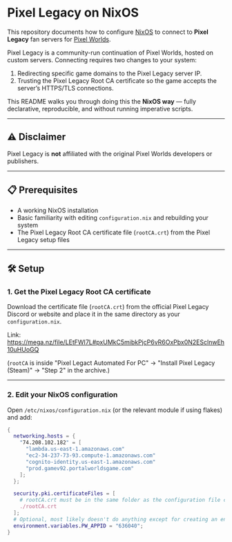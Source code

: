 # Pixel Legacy on NixOS

This repository documents how to configure [NixOS](https://nixos.org/) to connect to **Pixel Legacy** fan servers for [Pixel Worlds](https://store.steampowered.com/app/636040/Pixel_Worlds/).

Pixel Legacy is a community-run continuation of Pixel Worlds, hosted on custom servers. Connecting requires two changes to your system:

1. Redirecting specific game domains to the Pixel Legacy server IP.
2. Trusting the Pixel Legacy Root CA certificate so the game accepts the server’s HTTPS/TLS connections.

This README walks you through doing this the **NixOS way** — fully declarative, reproducible, and without running imperative scripts.

---

## ⚠ Disclaimer

Pixel Legacy is **not** affiliated with the original Pixel Worlds developers or publishers.


---

## 📋 Prerequisites

- A working NixOS installation
- Basic familiarity with editing `configuration.nix` and rebuilding your system
- The Pixel Legacy Root CA certificate file (`rootCA.crt`) from the Pixel Legacy setup files

---

## 🛠 Setup

### 1. Get the Pixel Legacy Root CA certificate

Download the certificate file (`rootCA.crt`) from the official Pixel Legacy Discord or website and place it in the same directory as your `configuration.nix`.

Link: https://mega.nz/file/LEtFWI7L#pxUMkC5mibkPjcP6vR6OxPbx0N2ESclnwEh10uHUoGQ

(`rootCA` is inside "Pixel Legact Automated For PC" -> "Install Pixel Legacy (Steam)" -> "Step 2" in the archive.)

---

### 2. Edit your NixOS configuration

Open `/etc/nixos/configuration.nix` (or the relevant module if using flakes) and add:

```nix
{
  networking.hosts = {
    "74.208.102.182" = [
      "lambda.us-east-1.amazonaws.com"
      "ec2-34-237-73-93.compute-1.amazonaws.com"
      "cognito-identity.us-east-1.amazonaws.com"
      "prod.gamev92.portalworldsgame.com"
    ];
  };

  security.pki.certificateFiles = [
    # rootCA.crt must be in the same folder as the configuration file containing these lines if you wish to copy and paste the configurations as is.
    ./rootCA.crt
  ];
  # Optional, most likely doesn't do anything except for creating an environment variable.
  environment.variables.PW_APPID = "636040";
}
```
